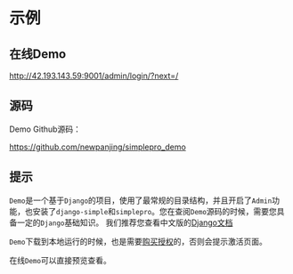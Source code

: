 # 示例

## 在线Demo

http://42.193.143.59:9001/admin/login/?next=/

## 源码

Demo Github源码：

https://github.com/newpanjing/simplepro_demo


## 提示

`Demo`是一个基于`Django`的项目，使用了最常规的目录结构，并且开启了`Admin`功能，也安装了`django-simple`和`simplepro`。您在查阅`Demo`源码的时候，需要您具备一定的`Django`基础知识。
我们推荐您查看中文版的[Django文档](https://docs.djangoproject.com/zh-hans/4.2/)

`Demo`下载到本地运行的时候，也是需要[购买授权](/guide/purchase.html)的，否则会提示激活页面。

在线`Demo`可以直接预览查看。